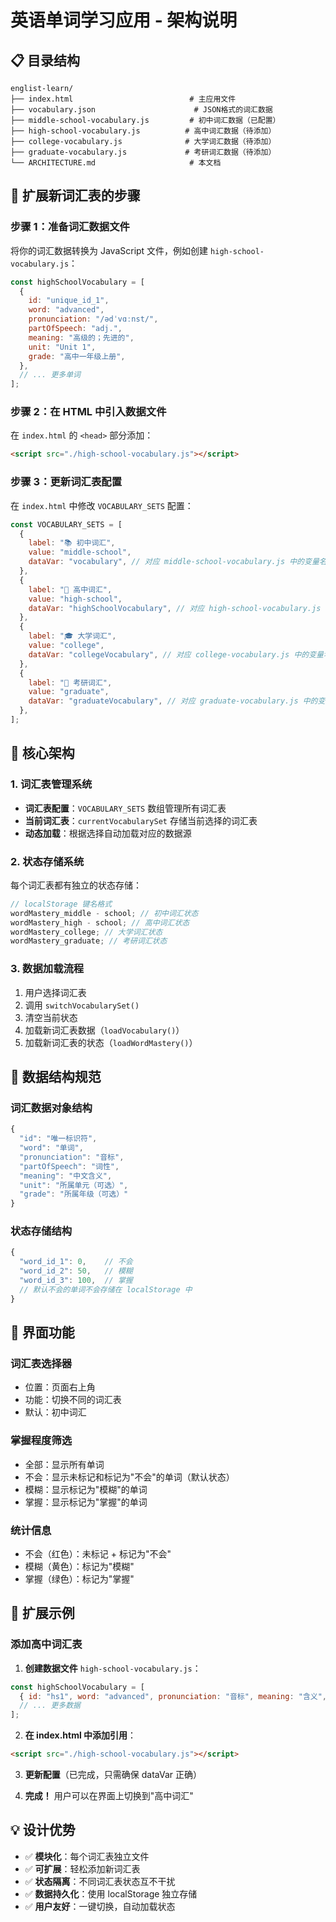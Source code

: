 # 英语单词学习应用 - 架构说明

## 📋 目录结构

```
englist-learn/
├── index.html                          # 主应用文件
├── vocabulary.json                      # JSON格式的词汇数据
├── middle-school-vocabulary.js         # 初中词汇数据（已配置）
├── high-school-vocabulary.js          # 高中词汇数据（待添加）
├── college-vocabulary.js              # 大学词汇数据（待添加）
├── graduate-vocabulary.js             # 考研词汇数据（待添加）
└── ARCHITECTURE.md                     # 本文档
```

## 🎯 扩展新词汇表的步骤

### 步骤 1：准备词汇数据文件

将你的词汇数据转换为 JavaScript 文件，例如创建 `high-school-vocabulary.js`：

```javascript
const highSchoolVocabulary = [
  {
    id: "unique_id_1",
    word: "advanced",
    pronunciation: "/ədˈvɑːnst/",
    partOfSpeech: "adj.",
    meaning: "高级的；先进的",
    unit: "Unit 1",
    grade: "高中一年级上册",
  },
  // ... 更多单词
];
```

### 步骤 2：在 HTML 中引入数据文件

在 `index.html` 的 `<head>` 部分添加：

```html
<script src="./high-school-vocabulary.js"></script>
```

### 步骤 3：更新词汇表配置

在 `index.html` 中修改 `VOCABULARY_SETS` 配置：

```javascript
const VOCABULARY_SETS = [
  {
    label: "📚 初中词汇",
    value: "middle-school",
    dataVar: "vocabulary", // 对应 middle-school-vocabulary.js 中的变量名
  },
  {
    label: "📖 高中词汇",
    value: "high-school",
    dataVar: "highSchoolVocabulary", // 对应 high-school-vocabulary.js 中的变量名
  },
  {
    label: "🎓 大学词汇",
    value: "college",
    dataVar: "collegeVocabulary", // 对应 college-vocabulary.js 中的变量名
  },
  {
    label: "📝 考研词汇",
    value: "graduate",
    dataVar: "graduateVocabulary", // 对应 graduate-vocabulary.js 中的变量名
  },
];
```

## 🔧 核心架构

### 1. 词汇表管理系统

- **词汇表配置**：`VOCABULARY_SETS` 数组管理所有词汇表
- **当前词汇表**：`currentVocabularySet` 存储当前选择的词汇表
- **动态加载**：根据选择自动加载对应的数据源

### 2. 状态存储系统

每个词汇表都有独立的状态存储：

```javascript
// localStorage 键名格式
wordMastery_middle - school; // 初中词汇状态
wordMastery_high - school; // 高中词汇状态
wordMastery_college; // 大学词汇状态
wordMastery_graduate; // 考研词汇状态
```

### 3. 数据加载流程

1. 用户选择词汇表
2. 调用 `switchVocabularySet()`
3. 清空当前状态
4. 加载新词汇表数据（`loadVocabulary()`）
5. 加载新词汇表的状态（`loadWordMastery()`）

## 📝 数据结构规范

### 词汇数据对象结构

```javascript
{
  "id": "唯一标识符",
  "word": "单词",
  "pronunciation": "音标",
  "partOfSpeech": "词性",
  "meaning": "中文含义",
  "unit": "所属单元（可选）",
  "grade": "所属年级（可选）"
}
```

### 状态存储结构

```javascript
{
  "word_id_1": 0,    // 不会
  "word_id_2": 50,   // 模糊
  "word_id_3": 100,  // 掌握
  // 默认不会的单词不会存储在 localStorage 中
}
```

## 🎨 界面功能

### 词汇表选择器

- 位置：页面右上角
- 功能：切换不同的词汇表
- 默认：初中词汇

### 掌握程度筛选

- 全部：显示所有单词
- 不会：显示未标记和标记为"不会"的单词（默认状态）
- 模糊：显示标记为"模糊"的单词
- 掌握：显示标记为"掌握"的单词

### 统计信息

- 不会（红色）：未标记 + 标记为"不会"
- 模糊（黄色）：标记为"模糊"
- 掌握（绿色）：标记为"掌握"

## 🚀 扩展示例

### 添加高中词汇表

1. **创建数据文件** `high-school-vocabulary.js`：

```javascript
const highSchoolVocabulary = [
  { id: "hs1", word: "advanced", pronunciation: "音标", meaning: "含义", ... },
  // ... 更多数据
];
```

2. **在 index.html 中添加引用**：

```html
<script src="./high-school-vocabulary.js"></script>
```

3. **更新配置**（已完成，只需确保 dataVar 正确）

4. **完成！** 用户可以在界面上切换到"高中词汇"

## 💡 设计优势

- ✅ **模块化**：每个词汇表独立文件
- ✅ **可扩展**：轻松添加新词汇表
- ✅ **状态隔离**：不同词汇表状态互不干扰
- ✅ **数据持久化**：使用 localStorage 独立存储
- ✅ **用户友好**：一键切换，自动加载状态
